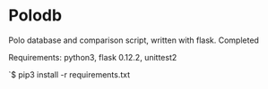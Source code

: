 # Polodb
Polo database and comparison script, written with flask. Completed


Requirements: python3, flask 0.12.2, unittest2
    
    
    
`$ pip3 install -r requirements.txt
